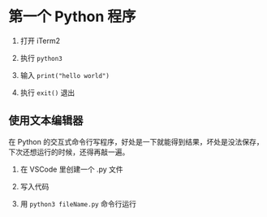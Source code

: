# 第一个 Python 程序

1. 打开 iTerm2

2. 执行 `python3`

3. 输入 `print("hello world")`

4. 执行 `exit()` 退出

## 使用文本编辑器

在 Python 的交互式命令行写程序，好处是一下就能得到结果，坏处是没法保存，下次还想运行的时候，还得再敲一遍。

1. 在 VSCode 里创建一个 .py 文件

2. 写入代码

3. 用 `python3 fileName.py` 命令行运行
